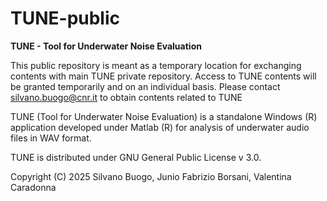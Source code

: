 # TUNE-public

**TUNE - Tool for Underwater Noise Evaluation**

This public repository is meant as a temporary location for exchanging contents with main TUNE private repository.
Access to TUNE contents will be granted temporarily and on an individual basis. 
Please contact silvano.buogo@cnr.it to obtain contents related to TUNE

TUNE (Tool for Underwater Noise Evaluation) is a standalone Windows (R) application developed under Matlab (R) for analysis of underwater audio files in WAV format.

TUNE is distributed under GNU General Public License v 3.0.

Copyright (C) 2025 Silvano Buogo, Junio Fabrizio Borsani, Valentina Caradonna
